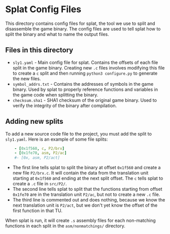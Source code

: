 # Splat Config Files

This directory contains config files for splat, the tool we use to split and disassemble the game binary. The config files are used to tell splat how to split the binary and what to name the output files.

## Files in this directory
- `sly1.yaml` - Main config file for splat. Contains the offsets of each file split in the game binary. Creating new `.c` files involves modifying this file to create a `c` split and then running `python3 configure.py` to generate the new files.
- `symbol_addrs.txt` - Contains the addresses of symbols in the game binary. Used by splat to properly reference functions and variables in the game code when splitting the binary.
- `checksum.sha1` - SHA1 checksum of the original game binary. Used to verify the integrity of the binary after compilation.

## Adding new splits
To add a new source code file to the project, you must add the split to `sly1.yaml`. Here is an example of some file splits:
```yaml
    - [0x1f560, c, P2/brx]
    - [0x1fe70, asm, P2/ac]
    #- [0x, asm, P2/act]
```
- The first line tells splat to split the binary at offset `0x1f560` and create a new file `P2/brx.c`. It will contain the data from the translation unit starting at `0x1f560` and ending at the next split offset. The `c` tells splat to create a `.c` file in `src/P2/`.
- The second line tells splat to split that the functions starting from offset `0x1fe70` are in the translation unit `P2/ac`, but not to create a new `.c` file.
- The third line is commented out and does nothing, because we know the next translation unit is `P2/act`, but we don't yet know the offset of the first function in that TU.

When splat is run, it will create `.s` assembly files for each non-matching functions in each split in the `asm/nonmatchings/` directory.
